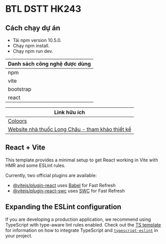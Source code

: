 # BTL DSTT HK243


## Cách chạy dự án

- Tải npm version 10.5.0.
- Chạy npm install.
- Chạy npm run dev.

|Danh sách công nghệ được dùng |
| ------------- |
| npm |
| vite |
| bootstrap |
| react |


| Link hữu ích     | 
| ------------- |
| [Coloors](https://coolors.co/0d1b2a-1b263b-415a77-778da9-e0e1dd)  | 
| [Website nhà thuốc Long Châu - tham khảo thiết kế](https://nhathuoclongchau.com.vn/)  |

## React + Vite
This template provides a minimal setup to get React working in Vite with HMR and some ESLint rules.

Currently, two official plugins are available:

- [@vitejs/plugin-react](https://github.com/vitejs/vite-plugin-react/blob/main/packages/plugin-react) uses [Babel](https://babeljs.io/) for Fast Refresh
- [@vitejs/plugin-react-swc](https://github.com/vitejs/vite-plugin-react/blob/main/packages/plugin-react-swc) uses [SWC](https://swc.rs/) for Fast Refresh

## Expanding the ESLint configuration

If you are developing a production application, we recommend using TypeScript with type-aware lint rules enabled. Check out the [TS template](https://github.com/vitejs/vite/tree/main/packages/create-vite/template-react-ts) for information on how to integrate TypeScript and [`typescript-eslint`](https://typescript-eslint.io) in your project.

